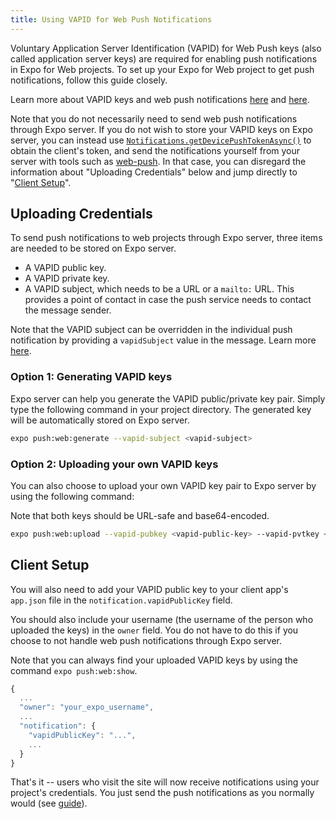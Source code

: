 ```yaml
---
title: Using VAPID for Web Push Notifications
---
```


Voluntary Application Server Identification (VAPID) for Web Push keys (also called application server keys) are required for enabling push notifications in Expo for Web projects. To set up your Expo for Web project to get push notifications, follow this guide closely.

Learn more about VAPID keys and web push notifications [here](https://developers.google.com/web/updates/2016/07/web-push-interop-wins) and [here](https://developers.google.com/web/fundamentals/push-notifications/).

Note that you do not necessarily need to send web push notifications through Expo server. If you do not wish to store your VAPID keys on Expo server, you can instead use [`Notifications.getDevicePushTokenAsync()`](../../sdk/notifications/#notificationsgetdevicepushtokenasyncconfig) to obtain the client's token, and send the notifications yourself from your server with tools such as [web-push](https://github.com/web-push-libs/web-push). In that case, you can disregard the information about "Uploading Credentials" below and jump directly to "[Client Setup](#client-setup)".

## Uploading Credentials

To send push notifications to web projects through Expo server, three items are needed to be stored on Expo server.

- A VAPID public key.
- A VAPID private key.
- A VAPID subject, which needs to be a URL or a `mailto:` URL. This provides a point of contact in case the push service needs to contact the message sender.

Note that the VAPID subject can be overridden in the individual push notification by providing a `vapidSubject` value in the message. Learn more [here](../../guides/push-notifications/#message-format).

### Option 1: Generating VAPID keys

Expo server can help you generate the VAPID public/private key pair. Simply type the following command in your project directory. The generated key will be automatically stored on Expo server.

```bash
expo push:web:generate --vapid-subject <vapid-subject>
```

### Option 2: Uploading your own VAPID keys

You can also choose to upload your own VAPID key pair to Expo server by using the following command:

Note that both keys should be URL-safe and base64-encoded.

```bash
expo push:web:upload --vapid-pubkey <vapid-public-key> --vapid-pvtkey <vapid-private-key> --vapid-subject <vapid-subject>
```

## Client Setup

You will also need to add your VAPID public key to your client app's `app.json` file in the `notification.vapidPublicKey` field.

You should also include your username (the username of the person who uploaded the keys) in the `owner` field. You do not have to do this if you choose to not handle web push notifications through Expo server.

Note that you can always find your uploaded VAPID keys by using the command `expo push:web:show`.

```javascript
{
  ...
  "owner": "your_expo_username",
  ...
  "notification": {
    "vapidPublicKey": "...",
    ...
  }
}
```

That's it -- users who visit the site will now receive notifications using your project's credentials. You just send the push notifications as you normally would (see [guide](../../guides/push-notifications#2-call-expos-push-api-with-the)).
